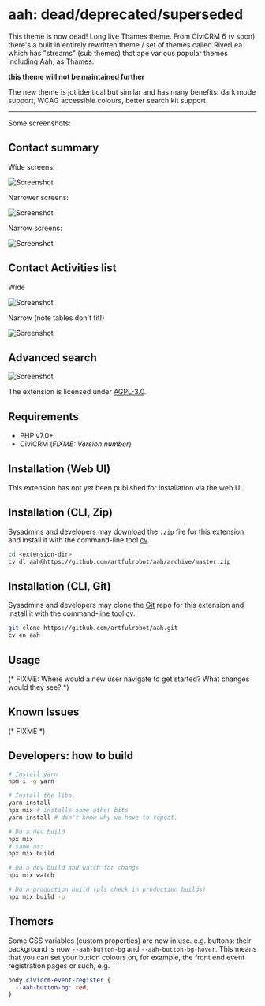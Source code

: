 # aah: dead/deprecated/superseded

This theme is now dead! Long live Thames theme. From CiviCRM 6 (v soon) there's a built in entirely rewritten theme / set of themes called RiverLea which has "streams" (sub themes) that ape various popular themes including Aah, as Thames.

**this theme will not be maintained further**

The new theme is jot identical but similar and has many benefits: dark mode support, WCAG accessible colours, better search kit support.

--------



Some screenshots:

## Contact summary

Wide screens:

![Screenshot](/images/contact%20summary%20-%20wide.png)

Narrower screens:

![Screenshot](/images/contact%20summary%20-%20narrow.png)

Narrow screens:

![Screenshot](/images/contact%20summary%20-%20mobile.png)


## Contact Activities list

Wide

![Screenshot](/images/activities%20-%20wide.png)

Narrow (note tables don't fit!)

![Screenshot](/images/activities%20-%20mobile.png)

## Advanced search

![Screenshot](/images/advanced%20search.png)



The extension is licensed under [AGPL-3.0](LICENSE.txt).

## Requirements

* PHP v7.0+
* CiviCRM (*FIXME: Version number*)

## Installation (Web UI)

This extension has not yet been published for installation via the web UI.

## Installation (CLI, Zip)

Sysadmins and developers may download the `.zip` file for this extension and
install it with the command-line tool [cv](https://github.com/civicrm/cv).

```bash
cd <extension-dir>
cv dl aah@https://github.com/artfulrobot/aah/archive/master.zip
```

## Installation (CLI, Git)

Sysadmins and developers may clone the [Git](https://en.wikipedia.org/wiki/Git) repo for this extension and
install it with the command-line tool [cv](https://github.com/civicrm/cv).

```bash
git clone https://github.com/artfulrobot/aah.git
cv en aah
```

## Usage

(* FIXME: Where would a new user navigate to get started? What changes would they see? *)

## Known Issues

(* FIXME *)

## Developers: how to build

```sh
# Install yarn
npm i -g yarn

# Install the libs.
yarn install
npx mix # installs some other bits
yarn install # don't know why we have to repeat.

# Do a dev build
npx mix
# same as:
npx mix build

# Do a dev build and watch for changs
npx mix watch

# Do a production build (pls check in production builds)
npx mix build -p

```

## Themers

Some CSS variables (custom properties) are now in use. e.g. buttons: their background is now `--aah-button-bg` and `--aah-button-bg-hover`. This means that you can set your button colours on, for example, the front end event registration pages or such, e.g.

```css
body.civicrm-event-register {
  --aah-button-bg: red;
}
```
